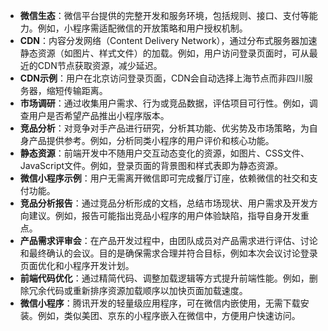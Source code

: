- **微信生态**：微信平台提供的完整开发和服务环境，包括规则、接口、支付等能力。例如，小程序需适配微信的开放策略和用户授权机制。
- **CDN**：内容分发网络（Content Delivery Network），通过分布式服务器加速静态资源（如图片、样式文件）的加载。例如，用户访问登录页面时，可从最近的CDN节点获取资源，减少延迟。
- **CDN示例**：用户在北京访问登录页面，CDN会自动选择上海节点而非四川服务器，缩短传输距离。
- **市场调研**：通过收集用户需求、行为或竞品数据，评估项目可行性。例如，调查用户是否希望产品推出小程序版本。
- **竞品分析**：对竞争对手产品进行研究，分析其功能、优劣势及市场策略，为自身产品提供参考。例如，分析同类小程序的用户评价和核心功能。
- **静态资源**：前端开发中不随用户交互动态变化的资源，如图片、CSS文件、JavaScript文件。例如，登录页面的背景图和样式表即为静态资源。
- **微信小程序示例**：用户无需离开微信即可完成餐厅订座，依赖微信的社交和支付功能。
- **竞品分析报告**：通过竞品分析形成的文档，总结市场现状、用户需求及开发方向建议。例如，报告可能指出竞品小程序的用户体验缺陷，指导自身开发重点。
- **产品需求评审会**：在产品开发过程中，由团队成员对产品需求进行评估、讨论和最终确认的会议。目的是确保需求合理并符合目标，例如本次会议讨论登录页面优化和小程序开发计划。
- **前端代码优化**：通过精简代码、调整加载逻辑等方式提升前端性能。例如，删除冗余代码或重新排序资源加载顺序以加快页面加载速度。
- **微信小程序**：腾讯开发的轻量级应用程序，可在微信内嵌使用，无需下载安装。例如，类似美团、京东的小程序嵌入在微信中，方便用户快速访问。